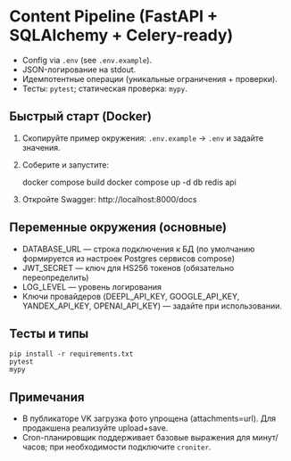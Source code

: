 # Content Pipeline (FastAPI + SQLAlchemy + Celery-ready)

- Config via `.env` (see `.env.example`).
- JSON-логирование на stdout.
- Идемпотентные операции (уникальные ограничения + проверки).
- Тесты: `pytest`; статическая проверка: `mypy`.

## Быстрый старт (Docker)

1) Скопируйте пример окружения: `.env.example` -> `.env` и задайте значения.
2) Соберите и запустите:

    docker compose build
    docker compose up -d db redis api

3) Откройте Swagger: http://localhost:8000/docs

## Переменные окружения (основные)
- DATABASE_URL — строка подключения к БД (по умолчанию формируется из настроек Postgres сервисов compose)
- JWT_SECRET — ключ для HS256 токенов (обязательно переопределить)
- LOG_LEVEL — уровень логирования
- Ключи провайдеров (DEEPL_API_KEY, GOOGLE_API_KEY, YANDEX_API_KEY, OPENAI_API_KEY) — задайте при использовании.

## Тесты и типы

    pip install -r requirements.txt
    pytest
    mypy

## Примечания
- В публикаторе VK загрузка фото упрощена (attachments=url). Для продакшена реализуйте upload+save.
- Cron-планировщик поддерживает базовые выражения для минут/часов; при необходимости подключите `croniter`.

